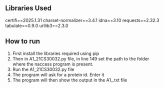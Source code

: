 ## Libraries Used
certifi==2025.1.31
charset-normalizer==3.4.1
idna==3.10
requests==2.32.3
tabulate==0.9.0
urllib3==2.3.0

## How to run
1. First install the libraries required using pip
2. Then in A1_21CS30032.py file, in line 149 set the path to the folder where the naccess program is present.
3. Run the A1_21CS30032.py file
4. The program will ask for a protein id. Enter it
5. The program will then show the output in the A1_<pdb>.txt file